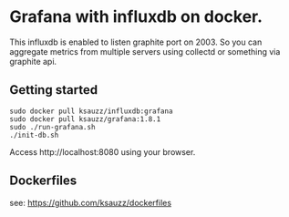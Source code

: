 # Grafana with influxdb on docker.

This influxdb is enabled to listen graphite port on 2003.
So you can aggregate metrics from multiple servers using collectd or something via graphite api.

## Getting started

```
sudo docker pull ksauzz/influxdb:grafana
sudo docker pull ksauzz/grafana:1.8.1
sudo ./run-grafana.sh
./init-db.sh
```

Access http://localhost:8080 using your browser.

## Dockerfiles

see: https://github.com/ksauzz/dockerfiles
